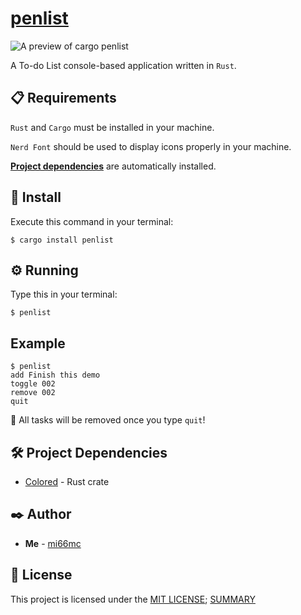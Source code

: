 # [penlist](https://crates.io/crates/penlist/)

![A preview of cargo penlist](https://imgur.com/tLV8dKj.png)

A To-do List console-based application written in `Rust`.

## 📋 Requirements

`Rust` and `Cargo` must be installed in your machine.

`Nerd Font` should be used to display icons properly in your machine.

**[Project dependencies](?tab=readme-ov-file#%EF%B8%8F-project-dependencies)** are automatically installed.

## 🔧 Install

Execute this command in your terminal:

```
$ cargo install penlist
```

## ⚙️ Running

Type this in your terminal:

```
$ penlist
```

## Example

```
$ penlist
add Finish this demo
toggle 002
remove 002
quit
```

🚨 All tasks will be removed once you type `quit`!

## 🛠️ Project Dependencies

* [Colored](https://crates.io/crates/colored) - Rust crate

## ✒️ Author

* **Me** - [mi66mc](https://github.com/mi66mc)

## 📄 License

This project is licensed under the [MIT LICENSE](https://github.com/mi66mc/penlist/LICENSE); [SUMMARY](https://choosealicense.com/licenses/mit/)
